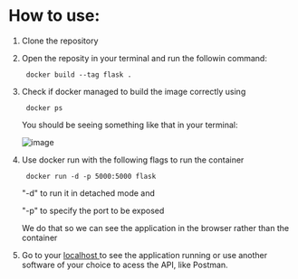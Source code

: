 # How to use:
1. Clone the repository 
2. Open the reposity in your terminal and run the followin command:

    <code> docker build --tag flask . </code>

3. Check if docker managed to build the image correctly using

    <code> docker ps </code>

    You should be seeing something like that in your terminal:

    ![image](https://user-images.githubusercontent.com/40416044/187300250-a0b7e4a5-5b49-44b0-a203-9a5062922b3c.png)


4. Use docker run with the following flags to run the container

    <code>  docker run -d -p 5000:5000 flask </code>

    "-d" to run it in detached mode and 

    "-p" to specify the port to be exposed

    We do that so we can see the application in the browser rather than the container

5. Go to your <a href="http://localhost:5000/"> localhost </a>  to see the application running or use another software of your choice to acess the API, like Postman.

